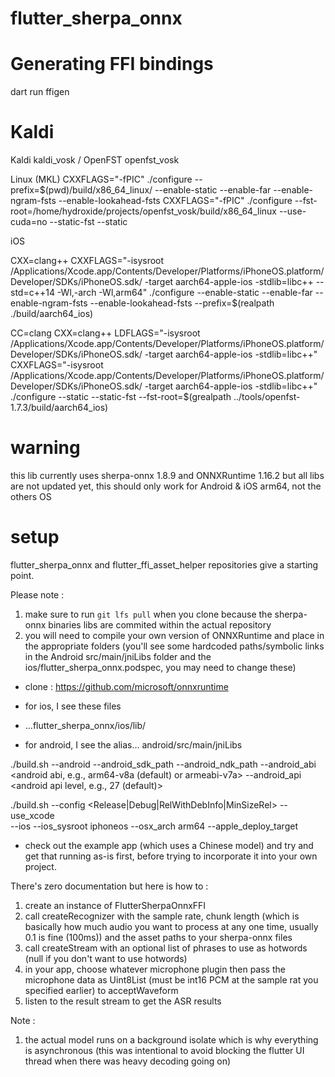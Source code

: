 # flutter_sherpa_onnx
# Generating FFI bindings

dart run ffigen 

# Kaldi
Kaldi kaldi_vosk / OpenFST openfst_vosk

Linux (MKL)
CXXFLAGS="-fPIC" ./configure --prefix=$(pwd)/build/x86_64_linux/ --enable-static --enable-far --enable-ngram-fsts --enable-lookahead-fsts
CXXFLAGS="-fPIC" ./configure --fst-root=/home/hydroxide/projects/openfst_vosk/build/x86_64_linux --use-cuda=no --static-fst --static

iOS

CXX=clang++ CXXFLAGS="-isysroot /Applications/Xcode.app/Contents/Developer/Platforms/iPhoneOS.platform/Developer/SDKs/iPhoneOS.sdk/ -target aarch64-apple-ios -stdlib=libc++ --std=c++14 -Wl,-arch -Wl,arm64" ./configure  --enable-static --enable-far --enable-ngram-fsts --enable-lookahead-fsts --prefix=$(realpath ./build/aarch64_ios)

CC=clang CXX=clang++ LDFLAGS="-isysroot /Applications/Xcode.app/Contents/Developer/Platforms/iPhoneOS.platform/Developer/SDKs/iPhoneOS.sdk/ -target aarch64-apple-ios -stdlib=libc++" CXXFLAGS="-isysroot /Applications/Xcode.app/Contents/Developer/Platforms/iPhoneOS.platform/Developer/SDKs/iPhoneOS.sdk/ -target aarch64-apple-ios -stdlib=libc++" ./configure   --static --static-fst --fst-root=$(grealpath ../tools/openfst-1.7.3/build/aarch64_ios)


# warning
this lib currently uses sherpa-onnx 1.8.9 and ONNXRuntime 1.16.2 but all libs are not updated yet, this should only work for Android & iOS arm64, not the others OS


# setup
flutter_sherpa_onnx and flutter_ffi_asset_helper repositories give a starting point.

Please note :

1) make sure to run `git lfs pull` when you clone because the sherpa-onnx binaries libs are commited within the actual repository
2) you will need to compile your own version of ONNXRuntime and place in the appropriate folders (you'll see some hardcoded paths/symbolic links in the Android src/main/jniLibs folder and the ios/flutter_sherpa_onnx.podspec, you may need to change these)

- clone : https://github.com/microsoft/onnxruntime

- for ios, I see these files 
- ...flutter_sherpa_onnx/ios/lib/ 

- for android, I see the alias...
android/src/main/jniLibs

./build.sh --android --android_sdk_path <android sdk path> --android_ndk_path <android ndk path> --android_abi <android abi, e.g., arm64-v8a (default) or armeabi-v7a> --android_api <android api level, e.g., 27 (default)>

./build.sh --config <Release|Debug|RelWithDebInfo|MinSizeRel> --use_xcode \
           --ios --ios_sysroot iphoneos --osx_arch arm64 --apple_deploy_target <minimal iOS version>


- check out the example app (which uses a Chinese model) and try and get that running as-is first, before trying to incorporate it into your own project.

There's zero documentation but here is how to :

1) create an instance of FlutterSherpaOnnxFFI 
2) call createRecognizer with the sample rate, chunk length (which is basically how much audio you want to process at any one time, usually 0.1 is fine (100ms)) and the asset paths to your sherpa-onnx files
3) call createStream with an optional list of phrases to use as hotwords (null if you don't want to use hotwords)
4) in your app, choose whatever microphone plugin then pass the microphone data as Uint8List (must be int16 PCM at the sample rat you specified earlier) to acceptWaveform
5) listen to the result stream to get the ASR results

Note : 

1) the actual model runs on a background isolate which is why everything is asynchronous (this was intentional to avoid blocking the flutter UI thread when there was heavy decoding going on)
